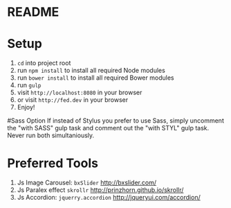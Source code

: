 README
=========

# Setup
1. `cd` into project root
1. run `npm install` to install all required Node modules
1. run `bower install` to install all required Bower modules
1. run `gulp`
1. visit `http://localhost:8080` in your browser
1. or visit `http://fed.dev` in your browser
1. Enjoy!

#Sass Option
If instead of Stylus you prefer to use Sass, simply uncomment the "with SASS" gulp task and comment out the "with STYL" gulp task. Never run both simultaniously.

# Preferred Tools
1. Js Image Carousel:
  `bxSlider` http://bxslider.com/
1. Js Paralex effect
  `skrollr` http://prinzhorn.github.io/skrollr/
1. Js Accordion:
  `jquerry.accordion` http://jqueryui.com/accordion/

